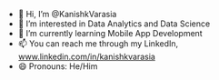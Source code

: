 - 👋 Hi, I’m @KanishkVarasia
- 👀 I’m interested in Data Analytics and Data Science 
- 🌱 I’m currently learning Mobile App Development 
- 📫 You can reach me through my LinkedIn, www.linkedin.com/in/kanishkvarasia 
- 😄 Pronouns: He/Him


<!---
KanishkVarasia/KanishkVarasia is a ✨ special ✨ repository because its `README.md` (this file) appears on your GitHub profile.
You can click the Preview link to take a look at your changes.
--->
